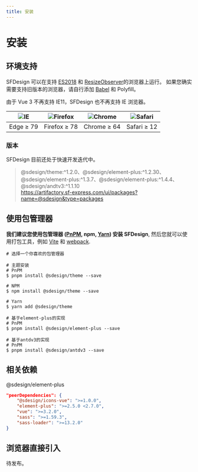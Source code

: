 ```yaml
---
title: 安装
---
```


# 安装

## 环境支持

SFDesign 可以在支持 [ES2018](https://caniuse.com/?feats=mdn-javascript_builtins_regexp_dotall,mdn-javascript_builtins_regexp_lookbehind_assertion,mdn-javascript_builtins_regexp_named_capture_groups,mdn-javascript_builtins_regexp_property_escapes,mdn-javascript_builtins_symbol_asynciterator,mdn-javascript_functions_method_definitions_async_generator_methods,mdn-javascript_grammar_template_literals_template_literal_revision,mdn-javascript_operators_destructuring_rest_in_objects,mdn-javascript_operators_spread_spread_in_destructuring,promise-finally) 和 [ResizeObserver](https://caniuse.com/resizeobserver)的浏览器上运行。
如果您确实需要支持旧版本的浏览器，请自行添加 [Babel](https://babeljs.io/) 和 Polyfill。

由于 Vue 3 不再支持 IE11，SFDesign 也不再支持 IE 浏览器。

| ![IE](https://cdn.jsdelivr.net/npm/@browser-logos/edge/edge_32x32.png) | ![Firefox](https://cdn.jsdelivr.net/npm/@browser-logos/firefox/firefox_32x32.png) | ![Chrome](https://cdn.jsdelivr.net/npm/@browser-logos/chrome/chrome_32x32.png) | ![Safari](https://cdn.jsdelivr.net/npm/@browser-logos/safari/safari_32x32.png) |
| ---------------------------------------------------------------------- | --------------------------------------------------------------------------------- | ------------------------------------------------------------------------------ | ------------------------------------------------------------------------------ |
| Edge ≥ 79                                                              | Firefox ≥ 78                                                                      | Chrome ≥ 64                                                                    | Safari ≥ 12                                                                    |

### 版本

SFDesign 目前还处于快速开发迭代中。

> @sdesign/theme:^1.2.0、@sdesign/element-plus:^1.2.30、@sdesign/element-plus:^1.3.7、@sdesign/element-plus:^1.4.4、@sdesign/andtv3:^1.1.10<br>
> https://artifactory.sf-express.com/ui/packages?name=@sdesign&type=packages

## 使用包管理器

**我们建议您使用包管理器 ([PnPM](https://pnpm.io/), npm, [Yarn](https://classic.yarnpkg.com/lang/en/)) 安装 SFDesign**,
然后您就可以使用打包工具，例如 [Vite](https://vitejs.dev) 和
[webpack](https://webpack.js.org/).

```shell
# 选择一个你喜欢的包管理器

# 主题安装
# PnPM
$ pnpm install @sdesign/theme --save

# NPM
$ npm install @sdesign/theme --save

# Yarn
$ yarn add @sdesign/theme
```

```shell
# 基于element-plus的实现
# PnPM
$ pnpm install @sdesign/element-plus --save
```

```shell
# 基于antdv3的实现
# PnPM
$ pnpm install @sdesign/antdv3 --save
```

## 相关依赖
@sdesign/element-plus
```json
"peerDependencies": {
    "@sdesign/icons-vue": ">=1.0.0",
    "element-plus": ">=2.5.0 <2.7.0",
    "vue": ">=3.2.0",
    "sass": ">=1.59.3",
    "sass-loader": ">=13.2.0"
}
```

## 浏览器直接引入
待发布。